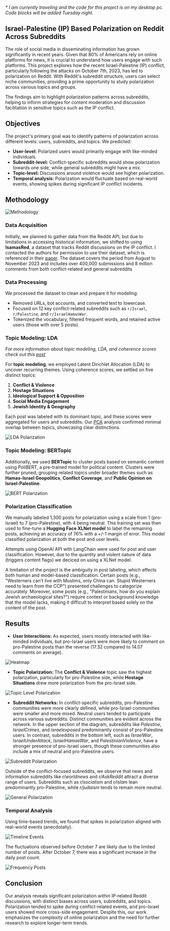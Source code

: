 *\* I am currently traveling and the code for this project is on my desktop pc. Code blocks will be added Tuesday night.*


## Israel-Palestine (IP) Based Polarization on Reddit Across Subreddits
The role of social media in disseminating information has grown significantly in recent years. Given that 80% of Americans rely on online platforms for news, it is crucial to understand how users engage with such platforms. This project explores how the recent Israel-Palestine (IP) conflict, particularly following the attacks on October 7th, 2023, has led to polarization on Reddit. With Reddit's subreddit structure, users can select niche communities, providing a prime opportunity to study polarization across various topics and groups.

The findings aim to highlight polarization patterns across subreddits, helping to inform strategies for content moderation and discussion facilitation in sensitive topics such as the IP conflict. 

## Objectives
The project's primary goal was to identify patterns of polarization across different levels: users, subreddits, and topics. We predicted:
- **User-level:** Polarized users would primarily engage with like-minded individuals.
- **Subreddit-level:** Conflict-specific subreddits would show polarization towards one side, while general subreddits might have a mix.
- **Topic-level:** Discussions around violence would see higher polarization.
- **Temporal analysis:** Polarization would fluctuate based on real-world events, showing spikes during significant IP conflict incidents.

## Methodology
![Methodology](/projects/nlp-polarization/methodology.jpg)
### Data Acquisition
Initially, we planned to gather data from the Reddit API, but due to limitations in accessing historical information, we shifted to using **IsamasRed**, a dataset that tracks Reddit discussions on the IP conflict. I contacted the authors for permission to use their dataset, which is referenced in their [paper](https://arxiv.org/pdf/2401.08202). The dataset covers the period from August to November 2023 and includes over 400,000 submissions and 8 million comments from both conflict-related and general subreddits

### Data Processing
We processed the dataset to clean and prepare it for modeling:
- Removed URLs, bot accounts, and converted text to lowercase.
- Focused on 12 key conflict-related subreddits such as `r/Israel`, `r/Palestine`, and `r/IsraelHamasWar`.
- Tokenized the vocabulary, filtered frequent words, and retained active users (those with over 5 posts).

### Topic Modeling: LDA

*For more information about topic modeling, LDA, and coherence scores check out this [post](/projects/gensim-lda/)*

For **topic modeling**, we employed Latent Dirichlet Allocation (LDA) to uncover recurring themes. Using coherence scores, we settled on five distinct topics:
1. **Conflict & Violence**
2. **Hostage Situations**
3. **Ideological Support & Opposition**
4. **Social Media Engagement**
5. **Jewish Identity & Geography**

Each post was labeled with its dominant topic, and these scores were aggregated for users and subreddits. Our [PCA](https://en.wikipedia.org/wiki/Principal_component_analysis#:~:text=Principal%20component%20analysis%20(PCA)%20is,analysis%2C%20visualization%20and%20data%20preprocessing.) analysis confirmed minimal overlap between topics, showcasing clear distinctions.

![LDA Polarization](/projects/nlp-polarization/lda-polarization.jpg)

### Topic Modeling: BERTopic
Additionally, we used **BERTopic** to cluster posts based on semantic content using PoliBERT, a pre-trained model for political content. Clusters were further pruned, grouping related topics under broader themes such as **Hamas-Israel Geopolitics**, **Conflict Coverage**, and **Public Opinion on Israel-Palestine**.

![BERT Polarization](/projects/nlp-polarization/bert-polarization.jpg)

### Polarization Classification
We manually labeled 1,300 posts for polarization using a scale from 1 (pro-Israel) to 7 (pro-Palestine), with 4 being neutral. This training set was then used to fine-tune a **Hugging Face XLNet model** to label the remaining posts, achieving an accuracy of 76% with a +/-1 margin of error. This model classified polarization at both the post and user levels.

Attempts using OpenAI API with LangChain were used for post and user classification. However, due to the quantity and violent nature of data (triggers content flags) we deciced on using a XLNet model.

A limitation of the project is the ambiguity in post labeling, which affects both human and model-based classification. Certain posts (e.g., "Westerners can't live with Muslims, only China can. Stupid Westerners need to learn from the CCP") presented challenges to categorize accurately. Moreover, some posts (e.g., "Palestinians, how do you explain Jewish archaeological sites?") require context or background knowledge that the model lacks, making it difficult to interpret based solely on the content of the post.

## Results
- **User Interactions:** As expected, users mostly interacted with like-minded individuals, but pro-Israel users were more likely to comment on pro-Palestine posts than the reverse (17.32 compared to 14.07 comments on average).

![Heatmap](/projects/nlp-polarization/heatmap.jpg)


- **Topic Polarization:** The **Conflict & Violence** topic saw the highest polarization, particularly for pro-Palestine side, while **Hostage Situations** drew more polarization from the pro-Israel side.

![Topic Level Polarization](/projects/nlp-polarization/topic-level.jpg)


- **Subreddit Networks:** In conflict-specific subreddits, pro-Palestine communities were more clearly defined, while pro-Israel communities were smaller and more mixed. Neutral users tended to participate across various subreddits. Distinct communities are evident across the network. In the upper section of the diagram, subreddits like _Palestine_, _IsraelCrimes_, and _israelexposed_ predominantly consist of pro-Palestine users. In contrast, subreddits in the bottom left, such as _IsraelWar_, _IsraelUnderAttack_, _IsraelHamasWar_, and _PalestinianViolence_, have a stronger presence of pro-Israel users, though these communities also include a mix of neutral and pro-Palestine users.

![Subreddit Polarization](/projects/nlp-polarization/subreddit-polarization.jpg)

Outside of the conflict-focused subreddits, we observe that news and information subreddits like _r/worldnews_ and _r/AskReddit_ attract a diverse range of users. Subreddits such as _r/socialism_ and _r/islam_ lean predominantly pro-Palestine, while _r/judaism_ tends to remain more neutral.

![General Polarization](/projects/nlp-polarization/general-polarization.jpg)


### Temporal Analysis
Using time-based trends, we found that spikes in polarization aligned with real-world events (anecdotally). 

![Timeline Events](/projects/nlp-polarization/timeline-events.jpg)

The fluctuations observed before October 7 are likely due to the limited number of posts. After October 7, there was a significant increase in the daily post count.

![Frequency Posts](/projects/nlp-polarization/frequency-posts.jpg)


## Conclusion
Our analysis reveals significant polarization within IP-related Reddit discussions, with distinct biases across users, subreddits, and topics. Polarization tended to spike during conflict-related events, and pro-Israel users showed more cross-side engagement. Despite this, our work emphasizes the complexity of online polarization and the need for further research to explore longer-term trends.


